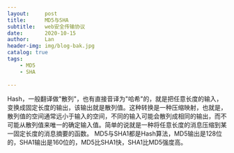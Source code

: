 ```yaml
---
layout:     post
title:      MD5与SHA
subtitle:   web安全传输协议
date:       2020-10-15
author:     Lan
header-img: img/blog-bak.jpg
catalog: true
tags:
    - MD5
    - SHA
    
---
```


Hash，一般翻译做"散列"，也有直接音译为"哈希"的，就是把任意长度的输入，变换成固定长度的输出，该输出就是散列值。这种转换是一种压缩映射，也就是，散列值的空间通常远小于输入的空间，不同的输入可能会散列成相同的输出，而不可能从散列值来唯一的确定输入值。简单的说就是一种将任意长度的消息压缩到某一固定长度的消息摘要的函数。
MD5与SHA1都是Hash算法，MD5输出是128位的，SHA1输出是160位的，MD5比SHA1快，SHA1比MD5强度高。